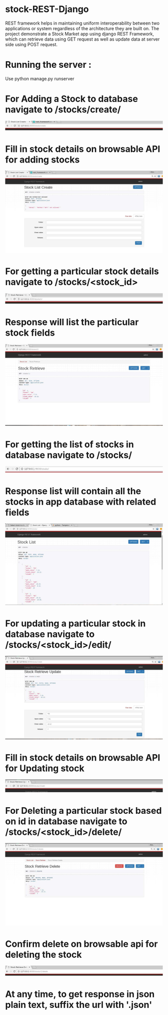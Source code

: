 # stock-REST-Django
REST framework helps in maintaining uniform interoperability between two applications or system regardless of the architecture they are built on.
The project demonstrate a Stock Market app using django REST Framework, which can retrieve data using GET request as well as update data at server side using POST request.


# Running the server :
Use python manage.py runserver


# For Adding a Stock to database navigate to /stocks/create/

![Alt text](/readme_images/create_url.jpg?raw=true "Url for adding stock to Database")

# Fill in stock details on browsable API for adding stocks

![Alt text](/readme_images/create.jpg?raw=true "Adding stocks to Database")




# For getting a particular stock details navigate to /stocks/<stock_id>

![Alt text](/readme_images/retrieve_one_url.jpg?raw=true "REtrieve URL")

# Response will list the particular stock fields

![Alt text](/readme_images/retrieve_one.jpg?raw=true "Retrieve One stock from database based ok PK")




# For getting the list of stocks in database navigate to /stocks/

![Alt text](/readme_images/url.jpg?raw=true "List all stocks in Database")

# Response list will contain all the stocks in app database with related fields

![Alt text](/readme_images/get.jpg?raw=true "Url to List stocks")




# For updating a particular stock in database navigate to /stocks/<stock_id>/edit/

![Alt text](/readme_images/update.jpg?raw=true "Updating a single stock")

# Fill in stock details on browsable API for Updating stock

![Alt text](/readme_images/update_url.jpg?raw=true "Stock Update Url")


# For Deleting a particular stock based on id in database navigate to /stocks/<stock_id>/delete/

![Alt text](/readme_images/delete.jpg?raw=true "Delete a single Stock")

# Confirm delete on browsable api for deleting the stock

![Alt text](/readme_images/delete_url.jpg?raw=true "Stock Delete Url")


# At any time, to get response in json plain text, suffix the url with '.json'
